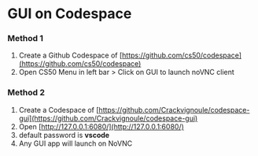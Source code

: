 # GUI on Codespace

### Method 1

1. Create a Github Codespace of [https://github.com/cs50/codespace](https://github.com/cs50/codespace)
2. Open CS50 Menu in left bar > Click on GUI to launch noVNC client

### Method 2

1. Create a Codespace of [https://github.com/Crackvignoule/codespace-gui](https://github.com/Crackvignoule/codespace-gui)
2. Open [http://127.0.0.1:6080/](http://127.0.0.1:6080/)
3. default password is **vscode**
4. Any GUI app will launch on NoVNC
